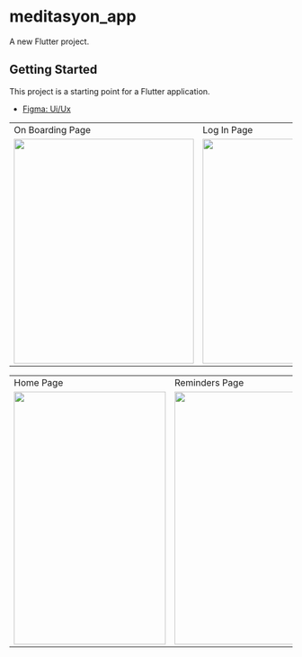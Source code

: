 # meditasyon_app

A new Flutter project.

## Getting Started

This project is a starting point for a Flutter application.

- [Figma: Ui/Ux](https://www.figma.com/community/file/882888114457713282)


<table>
  <tr>
    <td>On Boarding Page</td>
     <td>Log In Page</td>
     <td>Sign Up Page</td>
     <td>Welcome Page</td>
    
  </tr>
  <tr>
    <td><img src="https://user-images.githubusercontent.com/48855691/152691117-b2e43b2e-0fed-4e5e-b4bc-7351ed25cb88.png" width="320" height="400"></td>
    <td><img src="https://user-images.githubusercontent.com/48855691/152690870-ae254bb1-ed38-4644-a6ca-aa1ec963d4ab.png" width="320" height="400"></td>
    <td><img src="https://user-images.githubusercontent.com/48855691/152690876-645688c6-168e-45fa-a0dc-acb780517e42.png" width="320" height="400"></td>
    <td><img src="https://user-images.githubusercontent.com/48855691/152690888-95894399-41dc-49c8-833a-c4a3a65a7e8f.png" width="320" height="400"></td>
 </table>


 <table>
  <tr>
     <td>Home Page</td>
     <td>Reminders Page</td>
  </tr>
  <tr>
    <td><img src="https://user-images.githubusercontent.com/48855691/153652529-e2b65335-3dae-4fed-9abf-2cecaac05899.jpg" width="270" height="450"></td>
    <td><img src="https://user-images.githubusercontent.com/48855691/153652595-5820cb90-c582-4d45-966f-eb0699213e9b.jpg" width="270" height="450"></td>
 </table>








